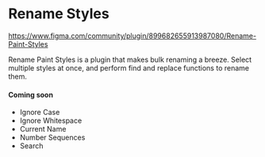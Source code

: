 
# Rename Styles
https://www.figma.com/community/plugin/899682655913987080/Rename-Paint-Styles


Rename Paint Styles is a plugin that makes bulk renaming a breeze.
Select multiple styles at once, and perform find and replace functions to rename them.

#### Coming soon

- Ignore Case
- Ignore Whitespace
- Current Name
- Number Sequences
- Search

